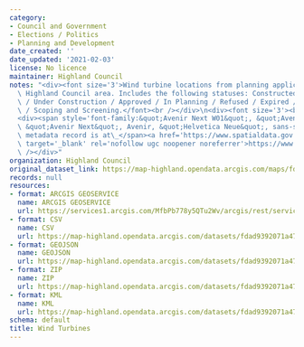 ```yaml
---
category:
- Council and Government
- Elections / Politics
- Planning and Development
date_created: ''
date_updated: '2021-02-03'
license: No licence
maintainer: Highland Council
notes: "<div><font size='3'>Wind turbine locations from planning applications in The\
  \ Highland Council area. Includes the following statuses: Constructed / Constructed-Removed\
  \ / Under Construction / Approved / In Planning / Refused / Expired / Withdrawn\
  \ / Scoping and Screening.</font><br /></div>\n<div><font size='3'><br /></font></div>\n\
  <div><span style='font-family:&quot;Avenir Next W01&quot;, &quot;Avenir Next W00&quot;,\
  \ &quot;Avenir Next&quot;, Avenir, &quot;Helvetica Neue&quot;, sans-serif; font-size:medium;'>Gemini\
  \ metadata record is at\_</span><a href='https://www.spatialdata.gov.scot/geonetwork/srv/eng/catalog.search#/metadata/1ab6d829-9f6d-4fee-bd4a-f267d01bb292'\
  \ target='_blank' rel='nofollow ugc noopener noreferrer'>https://www.spatialdata.gov.scot/geonetwork/srv/eng/catalog.search#/metadata/1ab6d829-9f6d-4fee-bd4a-f267d01bb292</a><br\
  \ /></div>"
organization: Highland Council
original_dataset_link: https://map-highland.opendata.arcgis.com/maps/fdad9392071a477087c9e0cb4184b5d4_0
records: null
resources:
- format: ARCGIS GEOSERVICE
  name: ARCGIS GEOSERVICE
  url: https://services1.arcgis.com/MfbPb778y5QTu2Wv/arcgis/rest/services/Wind_Turbines/FeatureServer/0
- format: CSV
  name: CSV
  url: https://map-highland.opendata.arcgis.com/datasets/fdad9392071a477087c9e0cb4184b5d4_0.csv?outSR=%7B%22latestWkid%22%3A27700%2C%22wkid%22%3A27700%7D
- format: GEOJSON
  name: GEOJSON
  url: https://map-highland.opendata.arcgis.com/datasets/fdad9392071a477087c9e0cb4184b5d4_0.geojson?outSR=%7B%22latestWkid%22%3A27700%2C%22wkid%22%3A27700%7D
- format: ZIP
  name: ZIP
  url: https://map-highland.opendata.arcgis.com/datasets/fdad9392071a477087c9e0cb4184b5d4_0.zip?outSR=%7B%22latestWkid%22%3A27700%2C%22wkid%22%3A27700%7D
- format: KML
  name: KML
  url: https://map-highland.opendata.arcgis.com/datasets/fdad9392071a477087c9e0cb4184b5d4_0.kml?outSR=%7B%22latestWkid%22%3A27700%2C%22wkid%22%3A27700%7D
schema: default
title: Wind Turbines
---
```

